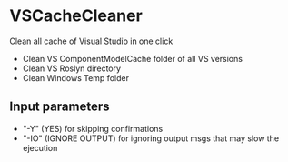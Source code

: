 # VSCacheCleaner
Clean all cache of Visual Studio in one click

- Clean VS ComponentModelCache folder of all VS versions
- Clean VS Roslyn directory
- Clean Windows Temp folder

## Input parameters

- "-Y" (YES) for skipping confirmations
- "-IO" (IGNORE OUTPUT) for ignoring output msgs that may slow the ejecution